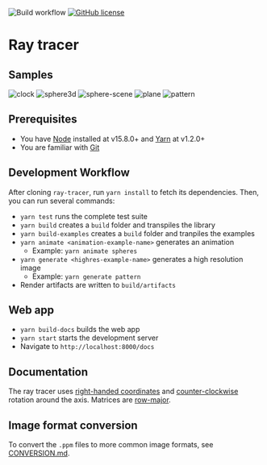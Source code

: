 ![Build workflow](https://github.com/oscarlorentzon/ray-tracer/workflows/Build/badge.svg)
[![GitHub license](https://img.shields.io/badge/license-MIT-blue.svg)](https://github.com/oscarlorentzon/ray-tracer/blob/main/LICENSE)

# Ray tracer

## Samples
![clock](https://user-images.githubusercontent.com/2492302/111028115-d8f31400-83f4-11eb-9c31-7436a1124d30.gif)
![sphere3d](https://user-images.githubusercontent.com/2492302/111028020-21f69880-83f4-11eb-8040-5dd33221bb3b.gif)
![sphere-scene](https://user-images.githubusercontent.com/2492302/111028026-2e7af100-83f4-11eb-8943-1937f2ac188f.gif)
![plane](https://user-images.githubusercontent.com/2492302/111028031-35096880-83f4-11eb-9b12-327159d59e2f.gif)
![pattern](https://user-images.githubusercontent.com/2492302/111072852-b5a39400-84dc-11eb-8abf-5d3458299956.gif)

## Prerequisites
- You have [Node](https://nodejs.org) installed at v15.8.0+ and [Yarn](https://classic.yarnpkg.com) at v1.2.0+
- You are familiar with [Git](https://git-scm.com/)

## Development Workflow
After cloning `ray-tracer`, run `yarn install` to fetch its dependencies. Then, you can run several commands:

- `yarn test` runs the complete test suite
- `yarn build` creates a `build` folder and transpiles the library
- `yarn build-examples` creates a `build` folder and tranpiles the examples
- `yarn animate <animation-example-name>` generates an animation
  - Example: `yarn animate spheres`
- `yarn generate <highres-example-name>` generates a high resolution image
  - Example: `yarn generate pattern`
- Render artifacts are written to `build/artifacts`

## Web app

- `yarn build-docs` builds the web app
- `yarn start` starts the development server
- Navigate to `http://localhost:8000/docs`

## Documentation
The ray tracer uses [right-handed coordinates](https://en.wikipedia.org/wiki/Right-hand_rule) and [counter-clockwise](https://en.wikipedia.org/wiki/Clockwise) rotation around the axis. Matrices are [row-major](https://en.wikipedia.org/wiki/Row-_and_column-major_order).

## Image format conversion
To convert the `.ppm` files to more common image formats, see [CONVERSION.md](./CONVERSION.md).
